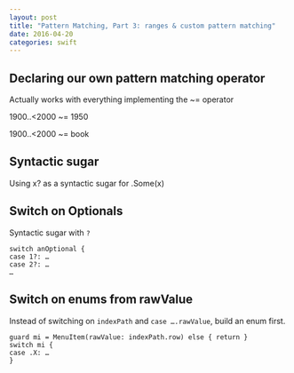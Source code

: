 ```yaml
---
layout: post
title: "Pattern Matching, Part 3: ranges & custom pattern matching"
date: 2016-04-20
categories: swift
---
```


## Declaring our own pattern matching operator

Actually works with everything implementing the ~= operator

1900..<2000 ~= 1950

1900..<2000 ~= book

## Syntactic sugar

Using x? as a syntactic sugar for .Some(x)

## Switch on Optionals

Syntactic sugar with `?`
```
switch anOptional {
case 1?: …
case 2?: …
…
```

## Switch on enums from rawValue

Instead of switching on `indexPath` and `case ….rawValue`, build an enum first.

```
guard mi = MenuItem(rawValue: indexPath.row) else { return }
switch mi {
case .X: …
}
```
